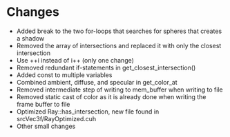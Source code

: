 # Changes

* Added break to the two for-loops that searches for spheres that creates a shadow
* Removed the array of intersections and replaced it with only the closest intersection
* Use ++i instead of i++ (only one change)
* Removed redundant if-statements in get_closest_intersection()
* Added const to multiple variables
* Combined ambient, diffuse, and specular in get_color_at
* Removed intermediate step of writing to mem_buffer when writing to file
* Removed static cast of color as it is already done when writing the frame buffer to file
* Optimized Ray::has_intersection, new file found in srcVec3f/RayOptimized.cuh
* Other small changes
